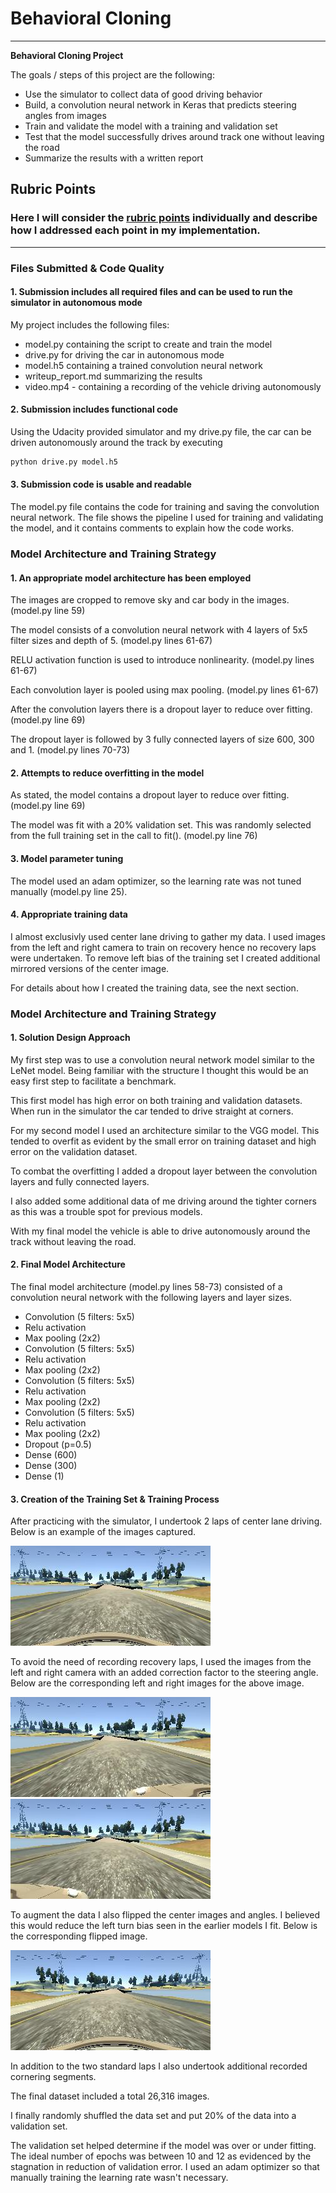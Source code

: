 # **Behavioral Cloning** 


---

**Behavioral Cloning Project**

The goals / steps of this project are the following:
* Use the simulator to collect data of good driving behavior
* Build, a convolution neural network in Keras that predicts steering angles from images
* Train and validate the model with a training and validation set
* Test that the model successfully drives around track one without leaving the road
* Summarize the results with a written report


[//]: # (Image References)

[image1]: ./examples/center.jpg "Center Image"
[image2]: ./examples/left.jpg "Left Image"
[image3]: ./examples/right.jpg "Right Image"
[image4]: ./examples/centerFlipped.jpg "Center Flipped Image"


## Rubric Points
### Here I will consider the [rubric points](https://review.udacity.com/#!/rubrics/432/view) individually and describe how I addressed each point in my implementation.  

---
### Files Submitted & Code Quality

#### 1. Submission includes all required files and can be used to run the simulator in autonomous mode

My project includes the following files:
* model.py containing the script to create and train the model
* drive.py for driving the car in autonomous mode
* model.h5 containing a trained convolution neural network 
* writeup_report.md summarizing the results
* video.mp4 - containing a recording of the vehicle driving autonomously

#### 2. Submission includes functional code
Using the Udacity provided simulator and my drive.py file, the car can be driven autonomously around the track by executing 
```sh
python drive.py model.h5
```

#### 3. Submission code is usable and readable

The model.py file contains the code for training and saving the convolution neural network. The file shows the pipeline I used for training and validating the model, and it contains comments to explain how the code works.

### Model Architecture and Training Strategy

#### 1. An appropriate model architecture has been employed

The images are cropped to remove sky and car body in the images. (model.py line 59)

The model consists of a convolution neural network with 4 layers of 5x5 filter sizes and depth of 5. (model.py lines 61-67)

RELU activation function is used to introduce nonlinearity. (model.py lines 61-67)

Each convolution layer is pooled using max pooling. (model.py lines 61-67)

After the convolution layers there is a dropout layer to reduce over fitting. (model.py line 69)

The dropout layer is followed by 3 fully connected layers of size 600, 300 and 1. (model.py lines 70-73)


#### 2. Attempts to reduce overfitting in the model

As stated, the model contains a dropout layer to reduce over fitting. (model.py line 69)

The model was fit with a 20% validation set. This was randomly selected from the full training set in the call to fit(). (model.py line 76)


#### 3. Model parameter tuning

The model used an adam optimizer, so the learning rate was not tuned manually (model.py line 25).

#### 4. Appropriate training data

I almost exclusivly used center lane driving to gather my data. I used images from the left and right camera to train on recovery hence no recovery laps were undertaken. To remove left bias of the training set I created additional mirrored versions of the center image. 

For details about how I created the training data, see the next section. 

### Model Architecture and Training Strategy

#### 1. Solution Design Approach


My first step was to use a convolution neural network model similar to the LeNet model. Being familiar with the structure I thought this would be an easy first step to facilitate a benchmark.

This first model has high error on both training and validation datasets. When run in the simulator the car tended to drive straight at corners.

For my second model I used an architecture similar to the VGG model. This tended to overfit as evident by the small error on training dataset and high error on the validation dataset.

To combat the overfitting I added a dropout layer between the convolution layers and fully connected layers.

I also added some additional data of me driving around the tighter corners as this was a trouble spot for previous models.

With my final model the vehicle is able to drive autonomously around the track without leaving the road.

#### 2. Final Model Architecture

The final model architecture (model.py lines 58-73) consisted of a convolution neural network with the following layers and layer sizes.

* Convolution (5 filters: 5x5)
* Relu activation
* Max pooling (2x2)
* Convolution (5 filters: 5x5)
* Relu activation
* Max pooling (2x2)
* Convolution (5 filters: 5x5)
* Relu activation
* Max pooling (2x2)
* Convolution (5 filters: 5x5)
* Relu activation
* Max pooling (2x2)
* Dropout (p=0.5)
* Dense (600)
* Dense (300)
* Dense (1)


#### 3. Creation of the Training Set & Training Process

After practicing with the simulator, I undertook 2 laps of center lane driving. Below is an example of the images captured.

![alt text][image1]

To avoid the need of recording recovery laps, I used the images from the left and right camera with an added correction factor to the steering angle. Below are the corresponding left and right images for the above image.

![alt text][image2]
![alt text][image3]


To augment the data I also flipped the center images and angles. I believed this would reduce the left turn bias seen in the earlier models I fit. Below is the corresponding flipped image. 

![alt text][image4]

In addition to the two standard laps I also undertook additional recorded cornering segments.

The final dataset included a total 26,316 images.

I finally randomly shuffled the data set and put 20% of the data into a validation set. 

The validation set helped determine if the model was over or under fitting. The ideal number of epochs was between 10 and 12 as evidenced by the stagnation in reduction of validation error.  I used an adam optimizer so that manually training the learning rate wasn't necessary.
